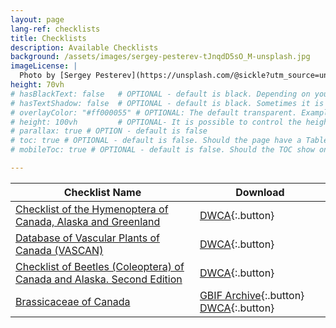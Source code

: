 ```yaml
---
layout: page
lang-ref: checklists
title: Checklists
description: Available Checklists
background: /assets/images/sergey-pesterev-tJnqdD5sO_M-unsplash.jpg
imageLicense: |
  Photo by [Sergey Pesterev](https://unsplash.com/@sickle?utm_source=unsplash&utm_medium=referral&utm_content=creditCopyText) on [Unsplash](https://unsplash.com/?utm_source=unsplash&utm_medium=referral&utm_content=creditCopyText)
height: 70vh
# hasBlackText: false   # OPTIONAL - default is black. Depending on your background image is can be useful to change text color
# hasTextShadow: false  # OPTIONAL - default is black. Sometimes it is neccessary to add a shadow to the text to give contrast
# overlayColor: "#ff000055" # OPTIONAL: The default transparent. Example value: #00000055
# height: 100vh         # OPTIONAL- It is possible to control the height of the image. 100vh means that it should take up full Viewport Height (vh)
# parallax: true # OPTION - default is false
# toc: true # OPTIONAL - default is false. Should the page have a Table of Contents
# mobileToc: true # OPTIONAL - default is false. Should the TOC show on mobile devices (will show above article)

---
```


| Checklist Name            | Download |
|---------------------------|-------|
|[Checklist of the Hymenoptera of Canada, Alaska and Greenland](https://www.gbif.org/dataset/a50c0cd6-f5d7-417d-ab58-71975148edf6) | [DWCA](https://data.canadensys.net/ipt/archive.do?r=aafc-hymenoptera-canada-ak-gl){:.button} |
|[Database of Vascular Plants of Canada (VASCAN)](https://www.gbif.org/dataset/3f8a1297-3259-4700-91fc-acc4170b27ce)| [DWCA](https://data.canadensys.net/ipt/archive.do?r=vascan){:.button}|
|[Checklist of Beetles (Coleoptera) of Canada and Alaska. Second Edition](https://www.gbif.org/dataset/7a9bccd4-32fc-420e-a73b-352b92267571) | [DWCA](https://data.canadensys.net/ipt/archive.do?r=coleoptera-ca-ak){:.button}|
|[Brassicaceae of Canada](https://www.gbif.org/dataset/845bc5c2-f762-11e1-a439-00145eb45e9a) | [GBIF Archive](https://www.gbif.org/occurrence/download?dataset_key=845bc5c2-f762-11e1-a439-00145eb45e9a){:.button} [DWCA](https://orphans.gbif.org/CA/845bc5c2-f762-11e1-a439-00145eb45e9a.zip){:.button}|
